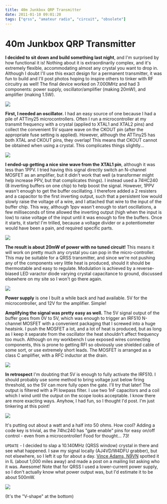 ```yaml
---
title: 40m Junkbox QRP Transmitter
date: 2011-01-10 09:01:20
tags: ["qrss", "amateur radio", "circuit", "obsolete"]
---
```


# 40m Junkbox QRP Transmitter

__I decided to sit down and build something last night__, and I'm surprised by how functional it is!  Nothing about it is extraordinarily complex, and it's extremely flexible, accommodating almost any crystal you want to drop in.  Although I doubt I'll use this exact design for a permanent transmitter, it was fun to build and I'll post photos hoping to inspire others to tinker with RF circuitry as well! The final device worked on 7.000MHz and had 3 components: power supply, oscillator/amplifier (making 20mW), and amplifier (making 1.5W). 

<div class="text-center img-border">

![](https://swharden.com/static/2011/01/10/IMG_4916.jpg)

</div>

__First, I needed an oscillator.__ I had an easy source of one because I had a pile of ATTiny25 microcontrollers.  Often I run a microcontroller at my transmit frequency with a crystal (applied to XTAL1 and XTAL2 pins) and collect the convenient 5V square wave on the CKOUT pin (after the appropriate fuse setting is applied).  However, although the ATTiny25 has both XTAL and CKOUT pins, they overlap! This means that CKOUT cannot be obtained when using a crystal. This complicates things slightly... 

<div class="text-center img-border">

![](https://swharden.com/static/2011/01/10/IMG_4906.jpg)

</div>

__I ended-up getting a nice sine wave from the XTAL1 pin__, although it was less than 1PPV.  I tried having this signal directly switch an N-channel MOSFET as an amplifier, but it didn't work that well (a transformer might help increase PPV, but that complicates things).  I instead used a 74HC240 (8 inverting buffers on one chip) to help boost the signal. However, 1PPV wasn't enough to get the buffer oscillating.  I therefore added a 2 resisters and a capacitor to the first inverting output, such that a persistent low would slowly raise the voltage of a wire, and I attached that wire to the input of the buffer chip.  This way, although 1ppv wasn't enough to start oscillations, a few milliseconds of time allowed the inverting output (high when the input is low) to raise voltage of the input until it was enough to fire the buffers.  Once it starts, it starts!  I'm trilled, because a voltage divider or a potentiometer would have been a pain, and required specific parts. 

<div class="text-center img-border">

![](https://swharden.com/static/2011/01/10/IMG_4908.jpg)

</div>

__The result is about 20mW of power with no tuned circuit!__ This means it will work on pretty much any crystal you can pop in the micro-controller. This may be suitable for a QRSS transmitter, and since we're not pushing any of the components very little heat is produced, should it should be thermostable and easy to regulate.  Modulation is achieved by a reverse-biased LED varactor diode varying crystal capacitance to ground, discussed elsewhere on my site so I won't go there again. 

<div class="text-center img-border">

![](https://swharden.com/static/2011/01/10/IMG_4910.jpg)

</div>

__Power supply__ is one I built a while back and had available.  5V for the microcontroller, and 12V for the amplifier.  Simple!

__Amplifying the signal was pretty easy as well.__ The 5V signal output of the buffer goes from 0V to 5V, which was enough to trigger an IRF510 N-channel MOSFET with a convenient packaging that I screwed into a huge heatsink. I push the MOSFET a lot, and a lot of heat is produced, but as long as I keep it separate from the oscillator the heat shouldn't affect frequency too much. Although on my workbench I use exposed wires connecting components, this is prone to getting RFI so obviously use shielded cable of some sort, or use extremely short leads. The MOSFET is arranged as a class C amplifier, with a RFC inductor at the drain.

<div class="text-center img-border">

![](https://swharden.com/static/2011/01/10/IMG_4911.jpg)

</div>

__In retrospect__ I'm doubting that 5V is enough to fully activate the IRF510. I should probably use some method to bring voltage just below firing threshold, so the 5V can more fully open the gate. I'll try that later!  The output is filtered with a PI lowpass filter. I use two 1nF capacitors and a coil which I wind until the output on the scope looks acceptable.  I know there are more exacting ways.  Anyhow, I had fun, so I thought I'd post. I'm just tinkering at this point!

<div class="text-center img-border">

![](https://swharden.com/static/2011/01/10/IMG_4917.jpg)

</div>

It's putting out about a watt and a half into 50 ohms. How cool? Adding a code key is trivial, as the 74hc240 has "gate enable" pins for easy on/off control - even from a microcontroller! Food for thought... 73!

`` UPDATE `` - I decided to slap a 10.140MHz (QRSS window) crystal in there and see what happened. I saw my signal locally (AJ4VD/W4DFU grabber), but not elsewhere, so I left it up for about a day. [Vince Adams, N9VN](https://swharden.com/static/2011/01/10/) spotted it in IL (about 1,000 miles away) and made a post on a mailing list asking who it was. Awesome! Note that for QRSS I used a lower-current power supply, so I don't actually know what power output was, but I'd estimate it to be about 500mW.

<div class="text-center img-border">

![](https://swharden.com/static/2011/01/10/n9vn.jpg)

</div>

(It's the "V-shape" at the bottom)